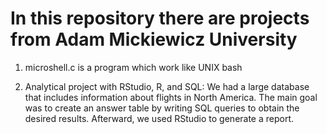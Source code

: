# In this repository there are projects from Adam Mickiewicz University

1. microshell.c is a program which work like UNIX bash
   
2. Analytical project with RStudio, R, and SQL:
We had a large database that includes information about flights in North America.
The main goal was to create an answer table by writing SQL queries to obtain the desired results.
Afterward, we used RStudio to generate a report.
